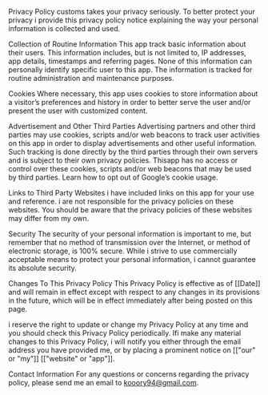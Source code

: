 Privacy Policy
customs takes your privacy seriously. To better protect your privacy i provide this privacy policy notice explaining the way your personal information is collected and used.

Collection of Routine Information
This app track basic information about their users. This information includes, but is not limited to, IP addresses, app details, timestamps and referring pages. None of this information can personally identify specific user to this app. The information is tracked for routine administration and maintenance purposes.

Cookies
Where necessary, this app uses cookies to store information about a visitor’s preferences and history in order to better serve the user and/or present the user with customized content.

Advertisement and Other Third Parties
Advertising partners and other third parties may use cookies, scripts and/or web beacons to track user activities on this app in order to display advertisements and other useful information. Such tracking is done directly by the third parties through their own servers and is subject to their own privacy policies. Thisapp has no access or control over these cookies, scripts and/or web beacons that may be used by third parties. Learn how to opt out of Google’s cookie usage.

Links to Third Party Websites
i have included links on this app for your use and reference. i are not responsible for the privacy policies on these websites. You should be aware that the privacy policies of these websites may differ from my own.

Security
The security of your personal information is important to me, but remember that no method of transmission over the Internet, or method of electronic storage, is 100% secure. While i  strive to use commercially acceptable means to protect your personal information, i cannot guarantee its absolute security.

Changes To This Privacy Policy
This Privacy Policy is effective as of [[Date]] and will remain in effect except with respect to any changes in its provisions in the future, which will be in effect immediately after being posted on this page.

i reserve the right to update or change my Privacy Policy at any time and you should check this Privacy Policy periodically. Ifi make any material changes to this Privacy Policy, i will notify you either through the email address you have provided me, or by placing a prominent notice on [["our" or "my"]] [["website" or "app"]].

Contact Information
For any questions or concerns regarding the privacy policy, please send me an email to kooory94@gmail.com.
